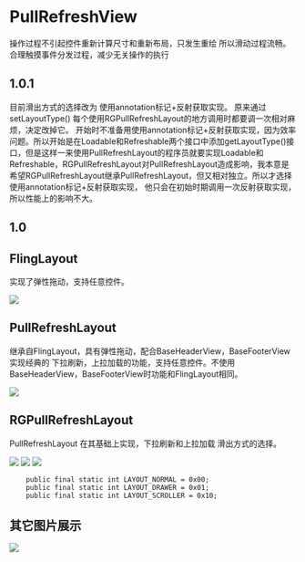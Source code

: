 PullRefreshView  
===================================
操作过程不引起控件重新计算尺寸和重新布局，只发生重绘 所以滑动过程流畅。合理触摸事件分发过程，减少无关操作的执行 

1.0.1
----------------------------------- 
目前滑出方式的选择改为 使用annotation标记+反射获取实现。
原来通过setLayoutType()  每个使用RGPullRefreshLayout的地方调用时都要调一次相对麻烦，决定改掉它。
开始时不准备用使用annotation标记+反射获取实现，因为效率问题。所以开始是在Loadable和Refreshable两个接口中添加getLayoutType()接口，但是这样一来使用PullRefreshLayout的程序员就要实现Loadable和Refreshable，RGPullRefreshLayout对PullRefreshLayout造成影响，我本意是希望RGPullRefreshLayout继承PullRefreshLayout，但又相对独立。所以才选择使用annotation标记+反射获取实现， 他只会在初始时期调用一次反射获取实现，所以性能上的影响不大。
    
1.0
----------------------------------- 

FlingLayout
-----------------------------------  
实现了弹性拖动，支持任意控件。
	
![](https://raw.githubusercontent.com/Y-bao/PullRefreshView/master/GIF/1.gif) 
 
PullRefreshLayout
-----------------------------------  
继承自FlingLayout，具有弹性拖动，配合BaseHeaderView，BaseFooterView 实现经典的 下拉刷新，上拉加载的功能，支持任意控件。不使用BaseHeaderView，BaseFooterView时功能和FlingLayout相同。	
	
![](https://raw.githubusercontent.com/Y-bao/PullRefreshView/master/GIF/2.gif) 


RGPullRefreshLayout
-----------------------------------  
PullRefreshLayout 在其基础上实现，下拉刷新和上拉加载 滑出方式的选择。
	
![](https://raw.githubusercontent.com/Y-bao/PullRefreshView/master/GIF/3.gif)
![](https://raw.githubusercontent.com/Y-bao/PullRefreshView/master/GIF/4.gif)
![](https://raw.githubusercontent.com/Y-bao/PullRefreshView/master/GIF/5.gif) 

		public final static int LAYOUT_NORMAL = 0x00;
		public final static int LAYOUT_DRAWER = 0x01;
		public final static int LAYOUT_SCROLLER = 0x10;

其它图片展示
-----------------------------------  
![](https://raw.githubusercontent.com/Y-bao/PullRefreshView/master/GIF/6.gif) 

